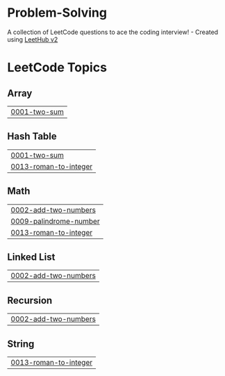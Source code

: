 # Problem-Solving
A collection of LeetCode questions to ace the coding interview! - Created using [LeetHub v2](https://github.com/arunbhardwaj/LeetHub-2.0)

<!---LeetCode Topics Start-->
# LeetCode Topics
## Array
|  |
| ------- |
| [0001-two-sum](https://github.com/Mariam-Hamdy1/Problem-Solving/tree/master/0001-two-sum) |
## Hash Table
|  |
| ------- |
| [0001-two-sum](https://github.com/Mariam-Hamdy1/Problem-Solving/tree/master/0001-two-sum) |
| [0013-roman-to-integer](https://github.com/Mariam-Hamdy1/Problem-Solving/tree/master/0013-roman-to-integer) |
## Math
|  |
| ------- |
| [0002-add-two-numbers](https://github.com/Mariam-Hamdy1/Problem-Solving/tree/master/0002-add-two-numbers) |
| [0009-palindrome-number](https://github.com/Mariam-Hamdy1/Problem-Solving/tree/master/0009-palindrome-number) |
| [0013-roman-to-integer](https://github.com/Mariam-Hamdy1/Problem-Solving/tree/master/0013-roman-to-integer) |
## Linked List
|  |
| ------- |
| [0002-add-two-numbers](https://github.com/Mariam-Hamdy1/Problem-Solving/tree/master/0002-add-two-numbers) |
## Recursion
|  |
| ------- |
| [0002-add-two-numbers](https://github.com/Mariam-Hamdy1/Problem-Solving/tree/master/0002-add-two-numbers) |
## String
|  |
| ------- |
| [0013-roman-to-integer](https://github.com/Mariam-Hamdy1/Problem-Solving/tree/master/0013-roman-to-integer) |
<!---LeetCode Topics End-->